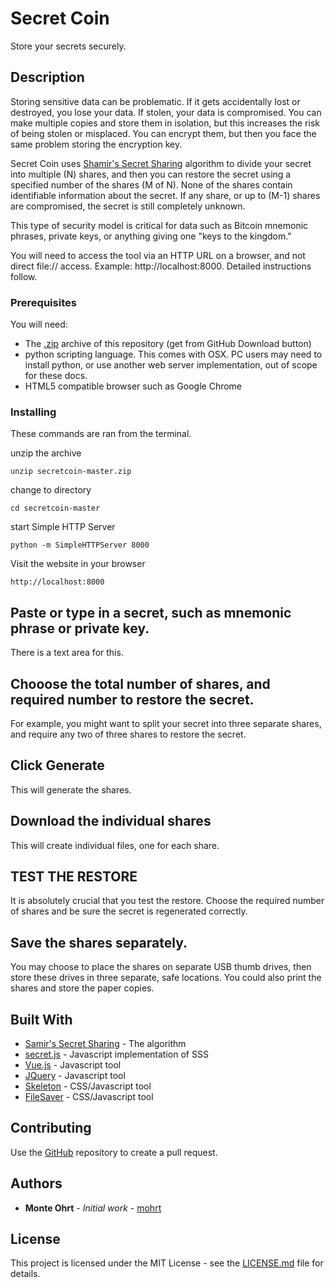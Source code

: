 # Secret Coin

Store your secrets securely.

## Description

Storing sensitive data can be problematic. If it gets accidentally lost or destroyed, you lose your data. If stolen, your data is compromised. You can make multiple copies and store them in isolation, but this increases the risk of being stolen or misplaced. You can encrypt them, but then you face the same problem storing the encryption key.

Secret Coin uses [Shamir's Secret Sharing](https://en.wikipedia.org/wiki/Shamir%27s_Secret_Sharing) algorithm to divide your secret into multiple (N) shares, and then you can restore the secret using a specified number of the shares (M of N). None of the shares contain identifiable information about the secret. If any share, or up to (M-1) shares are compromised, the secret is still completely unknown.

This type of security model is critical for data such as Bitcoin mnemonic phrases, private keys, or anything giving one "keys to the kingdom."

You will need to access the tool via an HTTP URL on a browser, and not direct file:// access. Example: http://localhost:8000. Detailed instructions follow.

### Prerequisites

You will need:

* The [.zip](https://github.com/mohrt/secretcoin) archive of this repository (get from GitHub Download button)
* python scripting language. This comes with OSX. PC users may need to install python, or use another web server implementation, out of scope for these docs.
* HTML5 compatible browser such as Google Chrome

### Installing

These commands are ran from the terminal.

unzip the archive
```
unzip secretcoin-master.zip
```

change to directory
```
cd secretcoin-master
```

start Simple HTTP Server
```
python -m SimpleHTTPServer 8000
```

Visit the website in your browser
```
http://localhost:8000
```

## Paste or type in a secret, such as mnemonic phrase or private key.

There is a text area for this.

## Chooose the total number of shares, and required number to restore the secret.

For example, you might want to split your secret into three separate shares, and require any two of three shares to restore the secret.

## Click Generate

This will generate the shares.

## Download the individual shares

This will create individual files, one for each share.

## TEST THE RESTORE

It is absolutely crucial that you test the restore. Choose the required number of shares and be sure the secret is regenerated correctly.

## Save the shares separately.

You may choose to place the shares on separate USB thumb drives, then store these drives in three separate, safe locations. You could also print the shares and store the paper copies.

## Built With

* [Samir's Secret Sharing](https://en.wikipedia.org/wiki/Shamir%27s_Secret_Sharing) - The algorithm
* [secret.js](https://github.com/amper5and/secrets.js/) - Javascript implementation of SSS
* [Vue.js](https://vuejs.org/) - Javascript tool
* [JQuery](https://jquery.com/) - Javascript tool
* [Skeleton](http://getskeleton.com/) - CSS/Javascript tool
* [FileSaver](https://github.com/eligrey/FileSaver.js/) - CSS/Javascript tool

## Contributing

Use the [GitHub](https://github.com/mohrt/secretcoin) repository to create a pull request.

## Authors

* **Monte Ohrt** - *Initial work* - [mohrt](https://github.com/mohrt)

## License

This project is licensed under the MIT License - see the [LICENSE.md](LICENSE.md) file for details.
